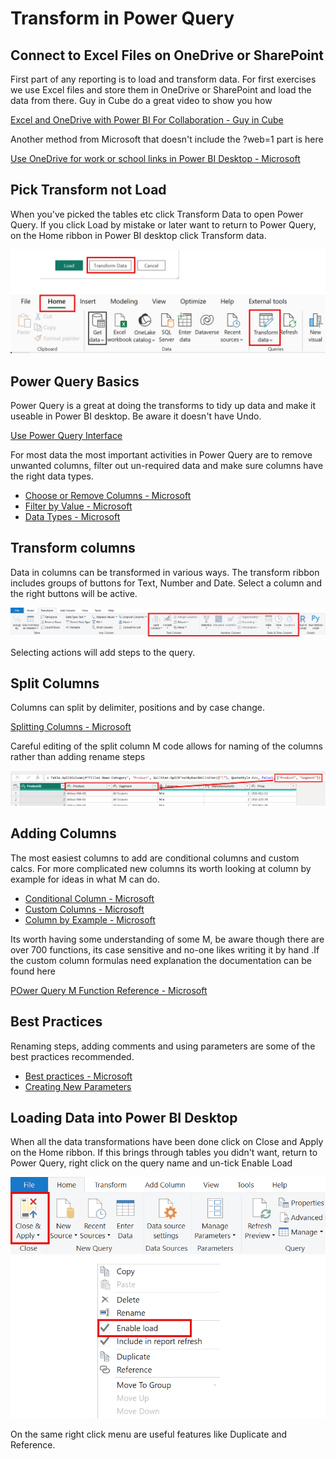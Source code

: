 # Transform in Power Query

## Connect to Excel Files on OneDrive or SharePoint

First part of any reporting is to load and transform data. For first exercises we use Excel files and store them in OneDrive or SharePoint and load the data from there. Guy in Cube do a great video to show you how

[Excel and OneDrive with Power BI For Collaboration - Guy in Cube](https://www.youtube.com/watch?v=t4TzHu8THoA)

Another method from Microsoft that doesn't include the ?web=1 part is here

[Use OneDrive for work or school links in Power BI Desktop - Microsoft](https://learn.microsoft.com/en-us/power-bi/connect-data/desktop-use-onedrive-business-links?wt.mc_id=DX-MVP-5003563)

## Pick Transform not Load

When you've picked the tables etc click Transform Data to open Power Query. If you click Load by mistake or later want to return to Power Query, on the Home ribbon in Power BI desktop click Transform data.

![Transform Data buttons](<Images/Transform Options.png>)

## Power Query Basics

Power Query is a great at doing the transforms to tidy up data and make it useable in Power BI desktop. Be aware it doesn't have Undo.

[Use Power Query Interface](https://learn.microsoft.com/en-us/power-query/power-query-ui)

For most data the most important activities in Power Query are to remove unwanted columns, filter out un-required data and make sure columns have the right data types.

* [Choose or Remove Columns - Microsoft](https://learn.microsoft.com/en-us/power-query/choose-remove-columns?wt.mc_id=DX-MVP-5003563)
* [Filter by Value - Microsoft](https://learn.microsoft.com/en-us/power-query/filter-values?wt.mc_id=DX-MVP-5003563)
* [Data Types - Microsoft](https://learn.microsoft.com/en-us/power-query/data-types?wt.mc_id=DX-MVP-5003563)

## Transform columns

Data in columns can be transformed in various ways. The transform ribbon includes groups of buttons for Text, Number and Date. Select a column and the right buttons will be active.

![Transform Ribbon](<Images/Transform Columns.png>)

Selecting actions will add steps to the query.

## Split Columns

Columns can split by delimiter, positions and by case change. 

[Splitting Columns - Microsoft](https://learn.microsoft.com/en-us/power-query/split-columns-delimiter)

Careful editing of the split column M code allows for naming of the columns rather than adding rename steps

![alt text](<Images/split columns names.png>)

## Adding Columns

The most easiest columns to add are conditional columns and custom calcs. For more complicated new columns its worth looking at column by example for ideas in what M can do.

* [Conditional Column - Microsoft](https://learn.microsoft.com/en-us/power-query/add-conditional-column)
* [Custom Columns - Microsoft](https://learn.microsoft.com/en-us/power-query/add-custom-column)
* [Column by Example - Microsoft](https://learn.microsoft.com/en-us/power-query/column-from-example)

Its worth having some understanding of some M, be aware though there are over 700 functions, its case sensitive and no-one likes writing it by hand .If the custom column formulas need explanation the documentation can be found here

[POwer Query M Function Reference - Microsoft](https://learn.microsoft.com/en-us/powerquery-m/power-query-m-function-reference)

## Best Practices

Renaming steps, adding comments and using parameters are some of the best practices recommended.

* [Best practices - Microsoft](https://learn.microsoft.com/en-us/power-query/best-practices)
* [Creating New Parameters](https://hatfullofdata.blog/power-query-creating-new-parameters/)

## Loading Data into Power BI Desktop

When all the data transformations have been done click on Close and Apply on the Home ribbon. If this brings through tables you didn't want, return to Power Query, right click on the query name and un-tick Enable Load

![Close & Apply button and Enable load on the menu](<Images/Load data.png>)

On the same right click menu are useful features like Duplicate and Reference.